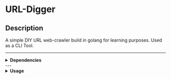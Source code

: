# URL-Digger 

## Description

A simple DIY URL web-crawler build in golang for learning purposes.
Used as a CLI Tool.

---

<details>
<summary><strong>Dependencies</strong></summary>
<br>
 
- Go v1.24.4
 
- [cobra](https://github.com/spf13/cobra).
 
- [go-pretty](https://github.com/jedib0t/go-pretty?tab=readme-ov-file).

</details>
---

<details>
<summary><strong>Usage</strong></summary>

> Compile it with:

```bash
$ make build 
```

> Then run this to get the description:

```bash
$ ./udig --target <your-target-url> 
```

### Note:
> The output will be a table containing every url found in the anchor html tags in the website .html file.

<br>
</details> 

